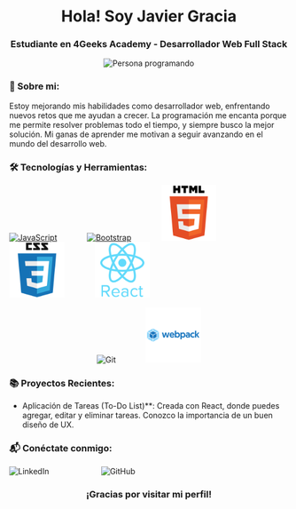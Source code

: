 <h1 align="center">Hola! Soy Javier Gracia</h1>
<h3 align="center">Estudiante en 4Geeks Academy - Desarrollador Web Full Stack</h3>

<p align="center">
  <!-- Reemplaza el siguiente enlace con una imagen de una persona programando -->
  <img src="https://cdn-icons-png.flaticon.com/512/3271/3271001.png" alt="Persona programando" width="200"/>
</p>

###  🎯 Sobre mi:
Estoy mejorando mis habilidades como desarrollador web, enfrentando nuevos retos que me ayudan a crecer. La programación me encanta porque me permite resolver problemas todo el tiempo, y siempre busco la mejor solución. Mi ganas de aprender me motivan a seguir avanzando en el mundo del desarrollo web.

### 🛠 Tecnologías y Herramientas:
<p align="center">
  <!-- JavaScript -->
  <div style="text-decoration: none; margin-right: 50px; display: inline-block;">
    <a href="https://developer.mozilla.org/es/docs/Web/JavaScript" target="_blank">
      <img src="https://cdn.iconscout.com/icon/free/png-256/javascript-2752148-2284965.png" alt="JavaScript" width="100" height="100"/>
    </a>
  </div>

  <!-- Bootstrap -->
  <div style="text-decoration: none; margin-right: 50px; display: inline-block;">
    <a href="https://getbootstrap.com" target="_blank">
      <img src="https://brandlogos.net/wp-content/uploads/2021/09/bootstrap-logo.png" alt="Bootstrap" width="110" height="110"/>
    </a>
  </div>

  <!-- HTML5 -->
  <div style="text-decoration: none; margin-right: 50px; display: inline-block;">
    <a href="https://www.w3.org/html/" target="_blank">
      <img src="https://raw.githubusercontent.com/devicons/devicon/master/icons/html5/html5-original-wordmark.svg" alt="HTML5" width="100" height="100"/>
    </a>
  </div>

  <!-- CSS3 -->
  <div style="text-decoration: none; margin-right: 50px; display: inline-block;">
    <a href="https://www.w3schools.com/css/" target="_blank">
      <img src="https://raw.githubusercontent.com/devicons/devicon/master/icons/css3/css3-original-wordmark.svg" alt="CSS3" width="100" height="100"/>
    </a>
  </div>

  <!-- React -->
  <div style="text-decoration: none; display: inline-block;">
    <a href="https://reactjs.org/" target="_blank">
      <img src="https://raw.githubusercontent.com/devicons/devicon/master/icons/react/react-original-wordmark.svg" alt="React" width="100" height="100"/>
    </a>
  </div>
</p>

<p align="center">
  <!-- Segunda fila de tecnologías y herramientas con sus logos -->
  <a href="https://git-scm.com/" target="_blank" style="text-decoration: none; margin-right: 50px; display: inline-block;">
    <img src="https://www.vectorlogo.zone/logos/git-scm/git-scm-icon.svg" alt="Git" width="100" height="100"/>
  </a>
  <a href="https://webpack.js.org" target="_blank" style="text-decoration: none; display: inline-block;">
    <img src="https://raw.githubusercontent.com/devicons/devicon/master/icons/webpack/webpack-original-wordmark.svg" alt="Webpack" width="100" height="100"/>
  </a>
</p>

### 📚 Proyectos Recientes:
- Aplicación de Tareas (To-Do List)**: Creada con React, donde puedes agregar, editar y eliminar tareas. Conozco la importancia de un buen diseño de UX.

### 📬 Conéctate conmigo:
<p align="left">
  <a href="https://www.linkedin.com/in/javier-a-gracia-v" target="_blank" style="text-decoration: none; margin-right: 90px; display: inline-block;">
    <img src="https://raw.githubusercontent.com/rahuldkjain/github-profile-readme-generator/master/src/images/icons/Social/linked-in-alt.svg" alt="LinkedIn" height="50" width="60"/>
  </a>
  <a href="https://github.com/javiergracia47" target="_blank" style="text-decoration: none; display: inline-block;">
    <img src="https://raw.githubusercontent.com/rahuldkjain/github-profile-readme-generator/master/src/images/icons/Social/github.svg" alt="GitHub" height="50" width="60"/>
  </a>
</p>

<h3 align="center">¡Gracias por visitar mi perfil!</h3>

